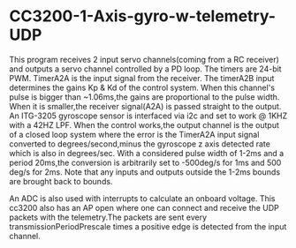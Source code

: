 # CC3200-1-Axis-gyro-w-telemetry-UDP
This program receives 2 input servo channels(coming from a RC receiver) and outputs a servo channel controlled by a PD loop.
The timers are 24-bit PWM. TimerA2A is the input signal from the receiver. The timerA2B input determines the gains Kp & Kd of the control system.
When this channel's pulse is bigger than ~1.06ms,the gains are proportional to the pulse width. When it is smaller,the receiver signal(A2A) is
passed straight to the output.
An ITG-3205 gyroscope sensor is interfaced via i2c and set to work @ 1KHZ with a 42HZ LPF.
When the control works,the output channel is the output of a closed loop system where the error is the TimerA2A input signal
converted to degrees/second,minus the gyroscope z axis detected rate which is also in degrees/sec.
With a considered pulse width of 1-2ms and a period 20ms,the conversion is arbitrarily set to -500deg/s for 1ms and 500 deg/s for 2ms.
Note that any inputs and outputs outside the 1-2ms bounds are brought back to bounds.

An ADC is also used with interrupts to calculate an onboard voltage.
This cc3200 also has an AP open where one can connect and receive the UDP packets with the telemetry.The packets
are sent every transmissionPeriodPrescale times a positive edge is detected from the input channel.
